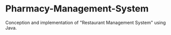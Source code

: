 # Pharmacy-Management-System
Conception and implementation of "Restaurant Management System" using Java.
